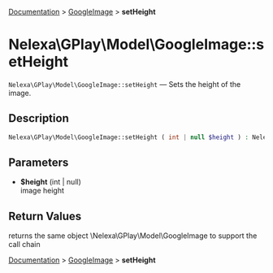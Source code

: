 [Documentation](../../README.md) > [GoogleImage](README.md) > **setHeight**

# Nelexa\GPlay\Model\GoogleImage::setHeight
`Nelexa\GPlay\Model\GoogleImage::setHeight` — Sets the height of the image.

## Description
```php
Nelexa\GPlay\Model\GoogleImage::setHeight ( int | null $height ) : Nelexa\GPlay\Model\GoogleImage
```

## Parameters
* **$height** (int | null)  
image height

## Return Values
returns the same object \Nelexa\GPlay\Model\GoogleImage to support the call chain

[Documentation](../../README.md) > [GoogleImage](README.md) > **setHeight**
